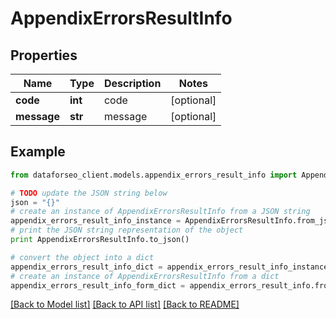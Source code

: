 # AppendixErrorsResultInfo


## Properties

Name | Type | Description | Notes
------------ | ------------- | ------------- | -------------
**code** | **int** | code | [optional] 
**message** | **str** | message | [optional] 

## Example

```python
from dataforseo_client.models.appendix_errors_result_info import AppendixErrorsResultInfo

# TODO update the JSON string below
json = "{}"
# create an instance of AppendixErrorsResultInfo from a JSON string
appendix_errors_result_info_instance = AppendixErrorsResultInfo.from_json(json)
# print the JSON string representation of the object
print AppendixErrorsResultInfo.to_json()

# convert the object into a dict
appendix_errors_result_info_dict = appendix_errors_result_info_instance.to_dict()
# create an instance of AppendixErrorsResultInfo from a dict
appendix_errors_result_info_form_dict = appendix_errors_result_info.from_dict(appendix_errors_result_info_dict)
```
[[Back to Model list]](../README.md#documentation-for-models) [[Back to API list]](../README.md#documentation-for-api-endpoints) [[Back to README]](../README.md)


